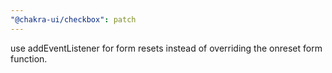 ```yaml
---
"@chakra-ui/checkbox": patch
---
```


use addEventListener for form resets instead of overriding the onreset form
function.

